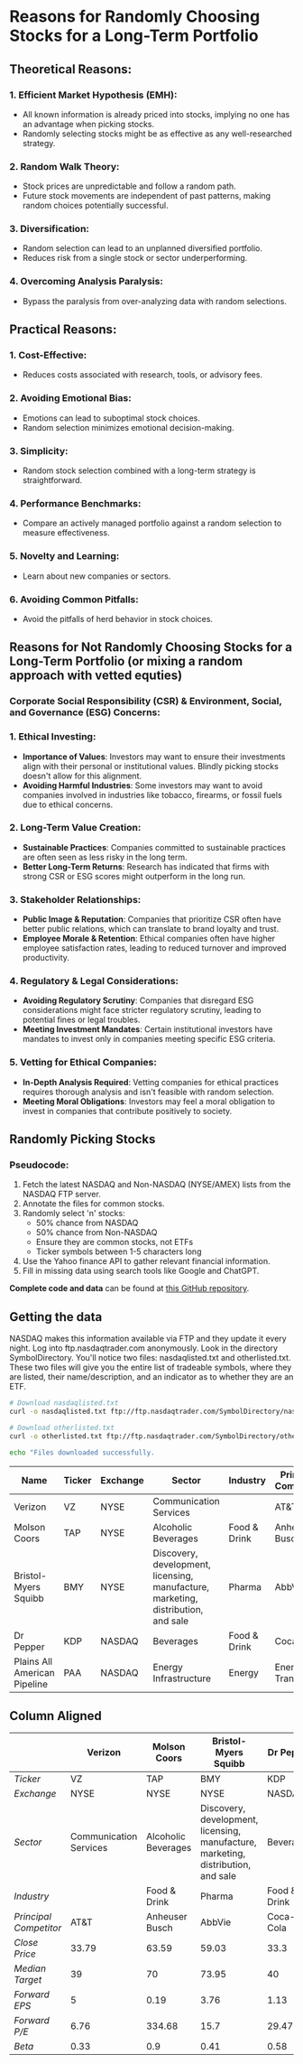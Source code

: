 # Reasons for Randomly Choosing Stocks for a Long-Term Portfolio

## Theoretical Reasons:

### 1. Efficient Market Hypothesis (EMH):
- All known information is already priced into stocks, implying no one has an advantage when picking stocks.
- Randomly selecting stocks might be as effective as any well-researched strategy.

### 2. Random Walk Theory:
- Stock prices are unpredictable and follow a random path.
- Future stock movements are independent of past patterns, making random choices potentially successful.

### 3. Diversification:
- Random selection can lead to an unplanned diversified portfolio.
- Reduces risk from a single stock or sector underperforming.

### 4. Overcoming Analysis Paralysis:
- Bypass the paralysis from over-analyzing data with random selections.

## Practical Reasons:

### 1. Cost-Effective:
- Reduces costs associated with research, tools, or advisory fees.

### 2. Avoiding Emotional Bias:
- Emotions can lead to suboptimal stock choices.
- Random selection minimizes emotional decision-making.

### 3. Simplicity:
- Random stock selection combined with a long-term strategy is straightforward.

### 4. Performance Benchmarks:
- Compare an actively managed portfolio against a random selection to measure effectiveness.

### 5. Novelty and Learning:
- Learn about new companies or sectors.

### 6. Avoiding Common Pitfalls:
- Avoid the pitfalls of herd behavior in stock choices.

## Reasons for Not Randomly Choosing Stocks for a Long-Term Portfolio (or mixing a random approach with vetted equties)

### Corporate Social Responsibility (CSR) & Environment, Social, and Governance (ESG) Concerns:

### 1. Ethical Investing:
- **Importance of Values**: Investors may want to ensure their investments align with their personal or institutional values. Blindly picking stocks doesn't allow for this alignment.
- **Avoiding Harmful Industries**: Some investors may want to avoid companies involved in industries like tobacco, firearms, or fossil fuels due to ethical concerns.

### 2. Long-Term Value Creation:
- **Sustainable Practices**: Companies committed to sustainable practices are often seen as less risky in the long term.
- **Better Long-Term Returns**: Research has indicated that firms with strong CSR or ESG scores might outperform in the long run.

### 3. Stakeholder Relationships:
- **Public Image & Reputation**: Companies that prioritize CSR often have better public relations, which can translate to brand loyalty and trust.
- **Employee Morale & Retention**: Ethical companies often have higher employee satisfaction rates, leading to reduced turnover and improved productivity.

### 4. Regulatory & Legal Considerations:
- **Avoiding Regulatory Scrutiny**: Companies that disregard ESG considerations might face stricter regulatory scrutiny, leading to potential fines or legal troubles.
- **Meeting Investment Mandates**: Certain institutional investors have mandates to invest only in companies meeting specific ESG criteria.

### 5. Vetting for Ethical Companies:
- **In-Depth Analysis Required**: Vetting companies for ethical practices requires thorough analysis and isn't feasible with random selection.
- **Meeting Moral Obligations**: Investors may feel a moral obligation to invest in companies that contribute positively to society.


## Randomly Picking Stocks
### Pseudocode:

1. Fetch the latest NASDAQ and Non-NASDAQ (NYSE/AMEX) lists from the NASDAQ FTP server.
2. Annotate the files for common stocks.
3. Randomly select 'n' stocks:
   - 50% chance from NASDAQ
   - 50% chance from Non-NASDAQ
   - Ensure they are common stocks, not ETFs
   - Ticker symbols between 1-5 characters long
4. Use the Yahoo finance API to gather relevant financial information.
5. Fill in missing data using search tools like Google and ChatGPT.

**Complete code and data** can be found at [this GitHub repository](https://github.com/nikbearbrown/Computational_Finance_with_Python/tree/main/FINA_6203/Random_Portfolio).


## Getting the data

NASDAQ makes this information available via FTP and they update it every night. Log into ftp.nasdaqtrader.com anonymously. Look in the directory SymbolDirectory. You'll notice two files: nasdaqlisted.txt and otherlisted.txt. These two files will give you the entire list of tradeable symbols, where they are listed, their name/description, and an indicator as to whether they are an ETF. 

```bash
# Download nasdaqlisted.txt
curl -o nasdaqlisted.txt ftp://ftp.nasdaqtrader.com/SymbolDirectory/nasdaqlisted.txt

# Download otherlisted.txt
curl -o otherlisted.txt ftp://ftp.nasdaqtrader.com/SymbolDirectory/otherlisted.txt

echo "Files downloaded successfully.
```

| Name                      | Ticker | Exchange | Sector                                               | Industry      | Principal Competitor | Close Price | Median Target | Forward EPS | Forward P/E | Beta | Market Cap | PEG Ratio |
|---------------------------|--------|----------|------------------------------------------------------|---------------|----------------------|-------------|---------------|-------------|-------------|------|------------|-----------|
| Verizon                   | VZ     | NYSE     | Communication Services                               |               | AT&T                 | 33.79       | 39            | 5           | 6.76        | 0.33 | 142.055B   | -0.63     |
| Molson Coors              | TAP    | NYSE     | Alcoholic Beverages                                  | Food & Drink  | Anheuser Busch       | 63.59       | 70            | 0.19        | 334.68      | 0.9  | 13.757B    | 2.42      |
| Bristol-Myers Squibb      | BMY    | NYSE     | Discovery, development, licensing, manufacture, marketing, distribution, and sale | Pharma   | AbbVie                | 59.03       | 73.95         | 3.76        | 15.7        | 0.41 | 123.32B    | 1.58      |
| Dr Pepper                 | KDP    | NASDAQ   | Beverages                                            | Food & Drink  | Coca-Cola             | 33.3        | 40            | 1.13        | 29.47       | 0.58 | 46.529B    | 3.19      |
| Plains All American Pipeline | PAA  | NASDAQ   | Energy Infrastructure                                | Energy       | Energy Transfer      | 15.15       | 17            | 1.62        | 9.35        | 1.65 | 10.62B     | 0.1       |


## Column Aligned 


|                         | Verizon  | Molson Coors | Bristol-Myers Squibb | Dr Pepper | Plains All American Pipeline |
|-------------------------|----------|--------------|----------------------|-----------|-----------------------------|
| *Ticker*                  | VZ       | TAP          | BMY                  | KDP       | PAA                         |
| *Exchange*                | NYSE     | NYSE         | NYSE                 | NASDAQ    | NASDAQ                      |
| *Sector*                  | Communication Services | Alcoholic Beverages | Discovery, development, licensing, manufacture, marketing, distribution, and sale | Beverages | Energy Infrastructure  |
| *Industry*                |          | Food & Drink | Pharma               | Food & Drink | Energy                     |
| *Principal Competitor*    | AT&T     | Anheuser Busch | AbbVie              | Coca-Cola | Energy Transfer             |
| *Close Price*             | 33.79    | 63.59        | 59.03                | 33.3      | 15.15                       |
| *Median Target*           | 39       | 70           | 73.95                | 40        | 17                          |
| *Forward EPS*             | 5        | 0.19         | 3.76                 | 1.13      | 1.62                        |
| *Forward P/E*             | 6.76     | 334.68       | 15.7                 | 29.47     | 9.35                        |
| *Beta*                    | 0.33     | 0.9          | 0.41                 | 0.58      | 1.65                        |



